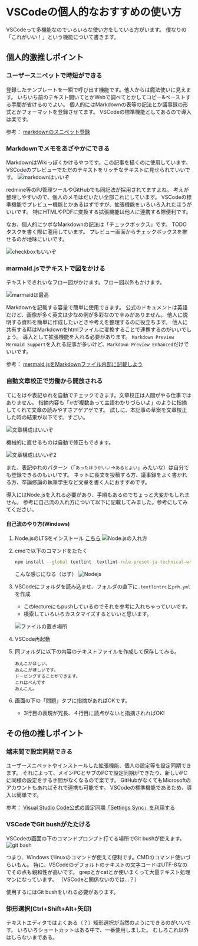 # VSCodeの個人的なおすすめの使い方

VSCodeって多機能なのでいろいろな使い方をしている方がいます。
僕なりの「これがいい！」という機能について書きます。

## 個人的激推しポイント

### ユーザースニペットで時短ができる

登録したテンプレートを一瞬で呼び出す機能です。他人からは魔法使いに見えます。
いちいち前のテキスト開いてとかWebで調べてとかしてコピー&ペーストする手間が省けるのでよい。
個人的にはMarkdownの表等の記法とか議事録の形式とかフォーマットを登録させてます。
VSCodeの標準機能としてあるので導入は楽です。

参考：
[markdownのスニペット登録](https://qiita.com/c6tower/items/048c614a77a8f4311d71)

### Markdownでメモをあざやかにできる

MarkdownはWikiっぽくかけるやつです。この記事を描くのに使用しています。
VSCodeのプレビューでただのテキストをリッチなテキストに見せられていいです。
![markdownはいいぞ](04_markdown_ha_iizo.png)

redmine等のPJ管理ツールやGitHubでも同記法が採用されてますよね。
考えが整理しやすいので、個人のメモはだいたい全部これにしています。
VSCodeの標準機能でプレビュー機能とかあるはずですが、拡張機能をいろいろ入れたほうがいいです。
特にHTMLやPDFに変換する拡張機能は他人に連携する際便利です。

なお、個人的にツボなMarkdownの記法は「チェックボックス」です。
TODOタスクを書く際に濫用しています。
プレビュー画面からチェックボックスを推せるのが地味にいいです。

![checkboxもいいぞ](05_checkbox.jpg)

### marmaid.jsでテキストで図をかける

テキストできれいなフロー図がかけます。フロー図以外もかけます。

![marmaidは最高](02_frow_chart.jpg)

Markdownを記載する容量で簡単に使用できます。
公式のドキュメントは英語だけど、画像が多く英文は少なめ例が多彩なので辛みがありません。
他人に説明する資料を簡単に作成したいときや考えを整理するのに役立ちます。
他人に共有する時はMarkdownをhtmlファイルに変換することで連携するのがいいでしょう。
導入として拡張機能を入れる必要があります。
`Markdown Preview Mermaid Support`を入れる記事が多いけど、`Markdown Preview Enhanced`だけでいいです。

参考：
[mermaid.jsをMarkdownファイル内部に記載しよう](https://anteku.jp/blog/develop/mermaid-js%E3%82%92markdown%E3%83%95%E3%82%A1%E3%82%A4%E3%83%AB%E5%86%85%E9%83%A8%E3%81%AB%E8%A8%98%E8%BC%89%E3%81%97%E3%82%88%E3%81%86/)

### 自動文章校正で労働から開放される

てにをはや表記ゆれを自動でチェックできます。文章校正は人間がやる仕事ではありません。
指摘内容も「`が`が複数あって主語わかりづらいよ」のように指摘してくれて文章の読みやすさアゲアゲです。
試しに、本記事の草案を文章校正した時の結果が以下です。すごい。

![文章構成はいいぞ](03_bunsho_kosei.png)

機械的に直せるものは自動で修正もできます。

![文章構成はいいぞ2](04_auto_fix.png)

また、表記ゆれのパターン（「`あったほうがいい`→`あるとよい`」みたいな）は自分でも登録できるのもいいです。
ネットに長文を投稿する方、議事録をよく書かれる方、卒論修論の執筆学生など文章を書く人におすすめです。

導入にはNode.jsを入れる必要があり、手順もあるのでちょっと大変かもしれません。
参考に自己流の入れ方について以下に記載してみました。参考にしてみてください。

#### 自己流のやり方(Windows)

1. Node.jsのLTSをインストール [こちら](https://nodejs.org/ja/)
    ![Node.jsの入れ方](01_nodejsinstall.png)

1. cmdで以下のコマンドをたたく

    ```cmd
    npm install --global textlint  textlint-rule-preset-ja-technical-writing textlint-filter-rule-comments textlint-filter-rule-whitelist textlint-rule-preset-ja-spacing textlint-rule-spellcheck-tech-word textlint-rule-prh
    ```

    こんな感じになる（はず）
    ![Nodejs](07_nodejs.png)

1. VSCodeにフォルダを読み込ませ、フォルダの直下に`.textlintrc`と`prh.yml`を作成
    * このlectureにもpushしているのでそれを参考に入れちゃっていいです。
    * 検索していろいろカスタマイズするといいと思います。

    ![ファイルの置き場所](06_textlint_nado.png)

1. VSCode再起動

1. 同フォルダに以下の内容のテキストファイルを作成して保存してみる。

    ```text
    あんこがほしい。
    あんこがほしいです。
    ドーピングすることができます。
    これはぺんです
    あんこん。
    ```

1. 画面の下の「問題」タブに指摘があればOKです。
    * 3行目の表現が冗長、４行目に読点がないと指摘されればOK!

## その他の推しポイント

<!--
### いろいろなプログラミング言語に対応できる

ここに書かなくても多分大多数の人はいれているプログラミング系の各種拡張機能のことです。
だいたい以下のパターンかと思います。

* コードの静的チェックしていくれるやつ（lint）
* コードをカラフルにするやつ（xxxxxxx）
* サーバー立てるやつ（サーバーがないと動作チェックできない言語向け）

とりあえず、「（使いたいプログラム言語）vscode拡張機能」みたいな検索にある拡張機能を入れましょう。
-->

### 端末間で設定同期できる

ユーザースニペットやインストールした拡張機能、個人の設定等を設定同期できます。
それによって、メインPCとサブのPCで設定同期ができたり、新しいPCに同様の設定をする手間がなくなるので楽です。
GitHubがなくてもMicrosoftのアカウントもあればそれで連携も可能です。
VSCodeの標準機能であるため、導入は簡単です。

参考：
[Visual Studio Code公式の設定同期「Settings Sync」を利用する](https://qiita.com/Nuits/items/6204a6b0576b7a4e37ea)

<!--
### vscodeでスライドが作れる

markdownでスライドをかける拡張機能があります。
テキストベースでスライドゴリゴリかけるのがいいです。
そのままスライドとして使ってもいいし、スライドの草案を作成するのにも向いています。
ただ、個人的にはそもそもスライド作成する機会がないので使用頻度は低です。
拡張機能を入れるだけで使用できます。
-->

### VSCodeでGit bushがたたける

VSCodeの画面の下のコマンドプロンプト打てる場所でGit bushが使えます。
![git bash](08_gitbash.png)

つまり、Windowsでlinuxのコマンドが使えて便利です。CMDのコマンド使いづらいもん。
特に、VSCodeのデフォルトのテキストの文字コードはUTF-8なのでその点も親和性が高いです。
grepとかcatとか使いまくって大量テキスト処理マンになっています。
（VSCodeと関係ないのでは…？）

使用するにはGit bushをいれる必要があります。

### 矩形選択(Ctrl+Shift+Alt+矢印)

テキストエディタではよくある（？）矩形選択が当然のようにできるのがいいです。
いろいろショートカットはある中で、一番使用しました。
むしろこれ以外はしらないまである。
